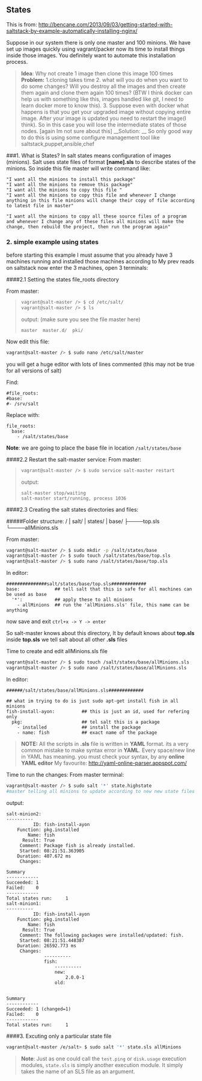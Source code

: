 States
-------------

This is from:
http://bencane.com/2013/09/03/getting-started-with-saltstack-by-example-automatically-installing-nginx/


Suppose in our system there is only one master and 100 minions. We have set up images quickly using vagrant/packer now its time to install things inside those images. You definitely want to automate this installation process.


>__Idea__:
>Why not create 1 image then clone this image 100 times
>__Problem:__
>	1.cloning takes time
>	2. what will you do when you want to do some changes? Will you destroy all the images and then create them again and clone them again 100 times? (BTW I think docker can help us with something like this, images handled like git, I need to learn docker more to know this).
>	3. Suppose even with docker what happens is that you get your upgraded image without copying entire image. After your image is updated you need to restart the image(I think). So in this case you will lose the intermediate states of those nodes. [again Im not sure about this]
>__Solution: __
>	So only good way to do this is using some configure management tool like saltstack,puppet,ansible,chef


###1. What is States?
In salt states means configuration of images (minions).
Salt uses state files of format __[name].sls__ to describe states of the minions.
So inside this file master will write command like:
```
"I want all the minions to install this package"
"I want all the minions to remove this package"
"I want all the minions to copy this file "
"I want all the minions to copy this file and whenever I change anything in this file minions will change their copy of file according to latest file in master"

"I want all the minions to copy all these source files of a program and whenever I change any of these files all minions will make the change, then rebuild the project, then run the program again"
```


### 2. simple example using states

before starting this example I must assume that you already have 3 machines running and installed those machines according to My  prev reads on saltstack
now enter the 3 machines, open 3 terminals:

####2.1 Setting the states file_roots directory

From master:


>```bash
>vagrant@salt-master /> $ cd /etc/salt/
>vagrant@salt-master /> $ ls
>```
>
>output: (make sure you see the file master here)
>```
>master  master.d/  pki/
>```

Now edit this file:
```bash
vagrant@salt-master /> $ sudo nano /etc/salt/master
```
you will get a huge editor with lots of lines commented (this may not be true for all versions of salt)

Find:
```
#file_roots:
#base:
#- /srv/salt
```
Replace with:
```
file_roots:
  base:
    - /salt/states/base
```

__Note__: we are going to place the base file in location `/salt/states/base`


####2.2 Restart the salt-master service:
From master:
>```bash
>vagrant@salt-master /> $ sudo service salt-master restart
>```
>output:
>```
>salt-master stop/waiting
>salt-master start/running, process 1036
>```



####2.3 Creating the salt states directories and files:

#####Folder structure:
	/
	|
	salt/
	|
	states/
	|
	base/
	├────top.sls
	└────allMinions.sls


From master:
```bash
vagrant@salt-master /> $ sudo mkdir -p /salt/states/base
vagrant@salt-master /> $ sudo touch /salt/states/base/top.sls
vagrant@salt-master /> $ sudo nano /salt/states/base/top.sls
```
In editor:
```
###############salt/states/base/top.sls#############
base:             ## tell salt that this is safe for all machines can be used as base
  '*':            ## apply these to all minions
    - allMinions  ## run the 'allMinions.sls' file, this name can be anything
```
now save and exit
`ctrl+x -> Y -> enter`

So salt-master knows about this directory, It by default knows about __top.sls__
inside __top.sls__ we tell salt about all other __.sls__ files

Time to create and edit allMinions.sls file
```bash
vagrant@salt-master /> $ sudo touch /salt/states/base/allMinions.sls
vagrant@salt-master /> $ sudo nano /salt/states/base/allMinions.sls
```
In editor:
```
######/salt/states/base/allMinions.sls#############

## what im trying to do is just sudo apt-get install fish in all minions
fish-install-ayon:          ## this is just an id, used for refering only
  pkg:                      ## tel salt this is a package
    - installed             ## install the package
    - name: fish            ## exact name of the package
```


>__NOTE:__
>All the scripts in __.sls__ file is written in __YAML__ format. its a very common mistake to
>make syntax error in __YAML__. Every space/new line in YAML has meaning. you must check your syntax, by any __online YAML editor__
>My favourite: http://yaml-online-parser.appspot.com/



Time to run the changes:
From master terminal:

```bash
vagrant@salt-master /> $ sudo salt '*' state.highstate
#master telling all minions to update according to new new state files
```
output:
```
salt-minion2:
----------
          ID: fish-install-ayon
    Function: pkg.installed
        Name: fish
      Result: True
     Comment: Package fish is already installed.
     Started: 08:21:51.363905
    Duration: 407.672 ms
     Changes:

Summary
------------
Succeeded: 1
Failed:    0
------------
Total states run:     1
salt-minion1:
----------
          ID: fish-install-ayon
    Function: pkg.installed
        Name: fish
      Result: True
     Comment: The following packages were installed/updated: fish.
     Started: 08:21:51.448387
    Duration: 26592.773 ms
     Changes:
              ----------
              fish:
                  ----------
                  new:
                      2.0.0-1
                  old:


Summary
------------
Succeeded: 1 (changed=1)
Failed:    0
------------
Total states run:     1

```


####3. Excuting only a particular state file

```bash
vagrant@salt-master /e/salt> $ sudo salt '*' state.sls allMinions
```

>__Note__:
>Just as one could call the ``test.ping`` or ``disk.usage`` execution modules,
>``state.sls`` is simply another execution module. It simply takes the name of an
>SLS file as an argument.
